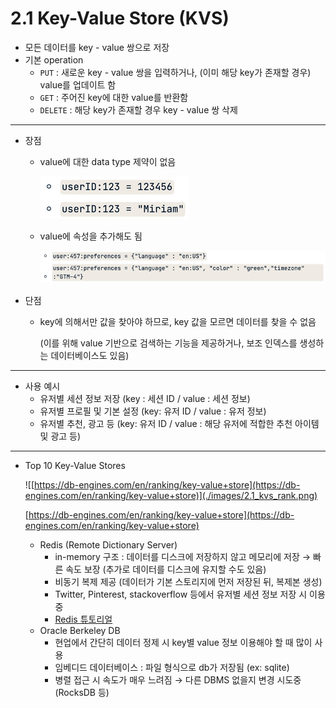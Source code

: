# 2.1 Key-Value Store (KVS)

- 모든 데이터를 key - value 쌍으로 저장
- 기본 operation
    - `PUT` : 새로운 key - value 쌍을 입력하거나, (이미 해당 key가 존재할 경우) value를 업데이트 함
    - `GET` : 주어진 key에 대한 value를 반환함
    - `DELETE` : 해당 key가 존재할 경우 key - value 쌍 삭제

---

- 장점
    - value에 대한 data type 제약이 없음
        
        ![Untitled](./images/2.1_kvs_data_types.png)
        
    - value에 속성을 추가해도 됨
        
        ![Untitled](./images/2.1_kvs_value_properties.png)
        
- 단점
    - key에 의해서만 값을 찾아야 하므로, key 값을 모르면 데이터를 찾을 수 없음
        
        (이를 위해 value 기반으로 검색하는 기능을 제공하거나, 보조 인덱스를 생성하는 데이터베이스도 있음)
        

---

- 사용 예시
    - 유저별 세션 정보 저장 (key : 세션 ID / value : 세션 정보)
    - 유저별 프로필 및 기본 설정 (key: 유저 ID / value : 유저 정보)
    - 유저별 추천, 광고 등 (key: 유저 ID / value : 해당 유저에 적합한 추천 아이템 및 광고 등)

---

- Top 10 Key-Value Stores
    
    ![[https://db-engines.com/en/ranking/key-value+store](https://db-engines.com/en/ranking/key-value+store)](./images/2.1_kvs_rank.png)
    
    [https://db-engines.com/en/ranking/key-value+store](https://db-engines.com/en/ranking/key-value+store)
    
    - Redis (Remote Dictionary Server)
        - in-memory 구조 : 데이터를 디스크에 저장하지 않고 메모리에 저장 → 빠른 속도 보장
        (추가로 데이터를 디스크에 유지할 수도 있음)
        - 비동기 복제 제공 (데이터가 기본 스토리지에 먼저 저장된 뒤, 복제본 생성)
        - Twitter, Pinterest, stackoverflow 등에서 유저별 세션 정보 저장 시 이용중
        - [Redis 튜토리얼](data%20storage%20f4006c86c6754ca488956195c83a9d29/Redis%20%E1%84%90%E1%85%B2%E1%84%90%E1%85%A9%E1%84%85%E1%85%B5%E1%84%8B%E1%85%A5%E1%86%AF%202349ccefabbe410186a0075772d89f84.md)
    - Oracle Berkeley DB
        - 현업에서 간단히 데이터 정제 시 key별 value 정보 이용해야 할 때 많이 사용
        - 임베디드 데이터베이스 : 파일 형식으로 db가 저장됨 (ex: sqlite)
        - 병렬 접근 시 속도가 매우 느려짐 → 다른 DBMS 없을지 변경 시도중 (RocksDB 등)
